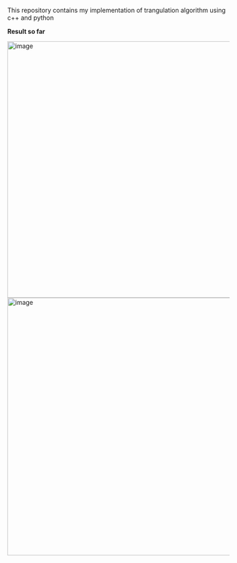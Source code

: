 This repository contains my implementation of trangulation algorithm using c++ and python 

**Result so far**


<img width="599" height="580" alt="image" src="https://github.com/user-attachments/assets/1b7d89d1-56b6-4305-9dd8-257bcc5a589e" />
<img width="573" height="583" alt="image" src="https://github.com/user-attachments/assets/3a7a50cd-e5af-4215-9507-2e8f192a5220" />

